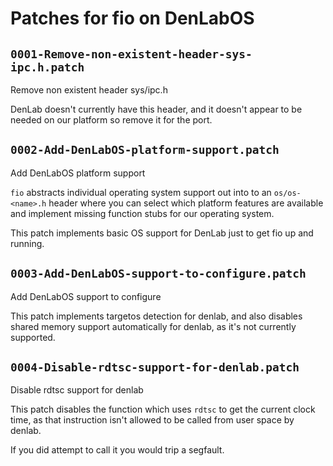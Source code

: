 # Patches for fio on DenLabOS

## `0001-Remove-non-existent-header-sys-ipc.h.patch`

Remove non existent header sys/ipc.h

DenLab doesn't currently have this header, and
it doesn't appear to be needed on our platform so
remove it for the port.

## `0002-Add-DenLabOS-platform-support.patch`

Add DenLabOS platform support

`fio` abstracts individual operating system support out into to an
`os/os-<name>.h` header where you can select which platform features
are available and implement missing function stubs for our operating
system.

This patch implements basic OS support for DenLab just to get fio up
and running.

## `0003-Add-DenLabOS-support-to-configure.patch`

Add DenLabOS support to configure

This patch implements targetos detection for denlab, and also
disables shared memory support automatically for denlab, as it's not
currently supported.

## `0004-Disable-rdtsc-support-for-denlab.patch`

Disable rdtsc support for denlab

This patch disables the function which uses `rdtsc` to get the current
clock time, as that instruction isn't allowed to be called from user
space by denlab.

If you did attempt to call it you would trip a segfault.

